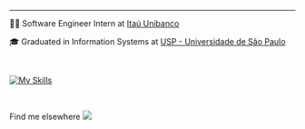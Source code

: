 

<hr>

<p>👨‍💻 Software Engineer Intern at <a href="https://www.itau.com.br/" target="blank_">Itaú Unibanco</a></p>
<p>🎓 Graduated in Information Systems at <a href="https://www5.usp.br/" target="_blank">USP - Universidade de São Paulo</a></p>

<br>

[![My Skills](https://skillicons.dev/icons?i=cs,dotnet,python,kafka,aws,terraform,mysql)](https://skillicons.dev)

<br>

<p>Find me elsewhere <a href="https://www.linkedin.com/in/jo%C3%A3o-neves-42342a199/" target="_blank"><img src="https://img.shields.io/badge/-LinkedIn-%230077B5?style=for-the-badge&logo=linkedin&logoColor=white" target="_blank"></a> 
</p> 
